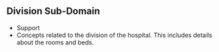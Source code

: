 ## Division Sub-Domain

- Support
- Concepts related to the division of the hospital. This includes details about the rooms and beds.